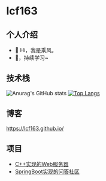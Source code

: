# lcf163
## 个人介绍
- 👋 Hi，我是乘风。
- 🌱，持续学习~

## 技术栈
![Anurag's GitHub stats](https://github-readme-stats.vercel.app/api?username=lcf163&count_private=true&show_icons=true&theme=prussian)
[![Top Langs](https://github-readme-stats.vercel.app/api/top-langs/?username=lcf163&layout=compact)](https://github.com/anuraghazra/github-readme-stats)

## 博客
https://lcf163.github.io/

## 项目
- [C++实现的Web服务器](https://github.com/lcf163/MyWebServer)
- [SpringBoot实现的问答社区](https://github.com/lcf163/community)

